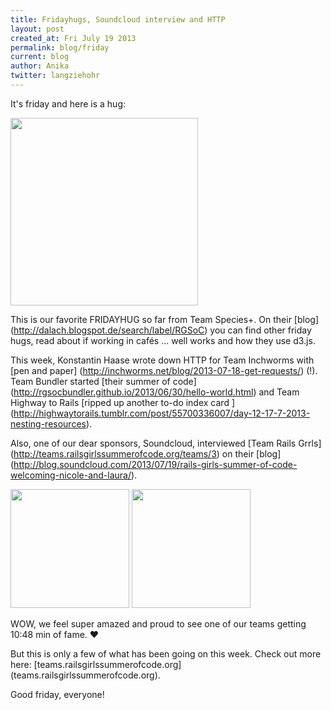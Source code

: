 ```yaml
---
title: Fridayhugs, Soundcloud interview and HTTP
layout: post
created_at: Fri July 19 2013
permalink: blog/friday
current: blog
author: Anika
twitter: langziehohr
---
```



It's friday and here is a hug:

<img src="https://f.cloud.github.com/assets/1711357/825994/e75bd29a-f07a-11e2-9088-3af69f8bcbad.gif" height="300">

This is our favorite FRIDAYHUG so far from Team Species+. On their [blog] (http://dalach.blogspot.de/search/label/RGSoC) you can find other friday hugs, read about if working in cafés ... well works and how they use d3.js. 

This week, Konstantin Haase wrote down HTTP for Team Inchworms with [pen and paper] (http://inchworms.net/blog/2013-07-18-get-requests/) (!).
Team Bundler started [their summer of code] (http://rgsocbundler.github.io/2013/06/30/hello-world.html) and Team Highway to Rails [ripped up another to-do index card ] (http://highwaytorails.tumblr.com/post/55700336007/day-12-17-7-2013-nesting-resources).

Also, one of our dear sponsors, Soundcloud, interviewed [Team Rails Grrls] (http://teams.railsgirlssummerofcode.org/teams/3) on their [blog] (http://blog.soundcloud.com/2013/07/19/rails-girls-summer-of-code-welcoming-nicole-and-laura/). 

<img src="http://cdn.tutsplus.com/net.tutsplus.com/authors/jeffreyway/1269259657_omg_cat.gif" height="190"> 

<img src="https://f.cloud.github.com/assets/1711357/826290/aa8a971e-f081-11e2-9832-1003ab117a06.png" height="190">

 WOW, we feel super amazed and proud to see one of our teams getting 10:48 min of fame. &hearts; 


But this is only a few of what has been going on this week. Check out more here: [teams.railsgirlssummerofcode.org] (teams.railsgirlssummerofcode.org).


Good friday, everyone!
